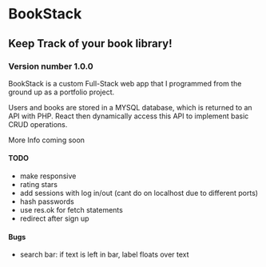 # BookStack
## Keep Track of your book library!
### Version number 1.0.0

BookStack is a custom Full-Stack web app that I programmed from the ground up as a portfolio project.

Users and books are stored in a MYSQL database, which is returned to an API with PHP. React then dynamically access this API to implement basic CRUD operations.

More Info coming soon

#### TODO
- make responsive
- rating stars
- add sessions with log in/out (cant do on localhost due to different ports)
- hash passwords
- use res.ok for fetch statements
- redirect after sign up

#### Bugs
- search bar: if text is left in bar, label floats over text